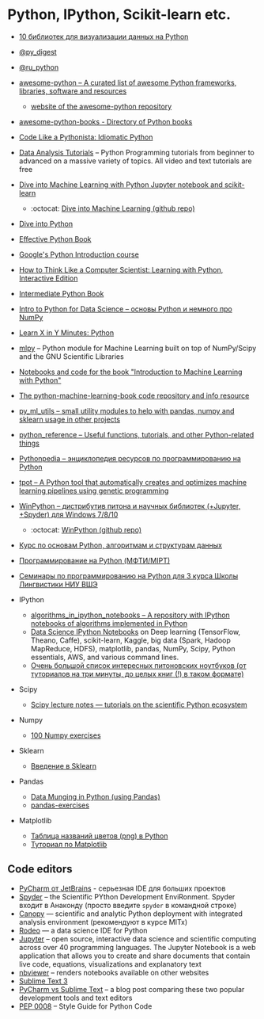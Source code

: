 # Python, IPython, Scikit-learn etc.

* [10 библиотек для визуализации данных на Python](https://blog.modeanalytics.com/python-data-visualization-libraries/)
* [@py_digest](https://telegram.me/py_digest)
* [@ru_python](https://telegram.me/ru_python)
* [awesome-python – A curated list of awesome Python frameworks, libraries, software and resources](https://github.com/vinta/awesome-python) 
    * [website of the awesome-python repository](http://awesome-python.com/)
* [awesome-python-books - Directory of Python books](https://github.com/Junnplus/awesome-python-books)
* [Code Like a Pythonista: Idiomatic Python](http://python.net/~goodger/projects/pycon/2007/idiomatic/handout.html)
* [Data Analysis Tutorials](https://pythonprogramming.net/data-analysis-tutorials/) – Python Programming tutorials from beginner to advanced on a massive variety of topics. All video and text tutorials are free
* [Dive into Machine Learning with Python Jupyter notebook and scikit-learn](http://hangtwenty.github.io/dive-into-machine-learning/)
    * :octocat: [Dive into Machine Learning (github repo)](https://github.com/hangtwenty/dive-into-machine-learning) 
* [Dive into Python](http://www.diveinto.org/python3/)
* [Effective Python Book](http://www.effectivepython.com/)
* [Google's Python Introduction course](https://developers.google.com/edu/python/)
* [How to Think Like a Computer Scientist: Learning with Python, Interactive Edition](http://interactivepython.org/courselib/static/thinkcspy/index.html)
* [Intermediate Python Book](https://github.com/lancelote/interpy-ru)
* [Intro to Python for Data Science – основы Python и немного про NumPy](https://www.datacamp.com/courses/intro-to-python-for-data-science)
* [Learn X in Y Minutes: Python](https://learnxinyminutes.com/docs/python/)
* [mlpy](http://mlpy.sourceforge.net) – Python module for Machine Learning built on top of NumPy/Scipy and the GNU Scientific Libraries
* [Notebooks and code for the book "Introduction to Machine Learning with Python"](https://github.com/amueller/introduction_to_ml_with_python)
* [The python-machine-learning-book code repository and info resource](https://github.com/rasbt/python-machine-learning-book)
* [py_ml_utils – small utility modules to help with pandas, numpy and sklearn usage in other projects](https://github.com/gatapia/py_ml_utils)
* [python_reference – Useful functions, tutorials, and other Python-related things](https://github.com/rasbt/python_reference)
* [Pythonpedia – энциклопедия ресурсов по программированию на Python](https://pythonpedia.com/)
* [tpot – A Python tool that automatically creates and optimizes machine learning pipelines using genetic programming](https://github.com/rhiever/tpot)
* [WinPython – дистрибутив питона и научных библиотек (+Jupyter, +Spyder) для Windows 7/8/10](https://winpython.github.io)
    * :octocat: [WinPython (github repo)](https://github.com/winpython/winpython)
* [Курс по основам Python, алгоритмам и структурам данных](https://github.com/Yorko/python_intro)
* [Программирование на Python (МФТИ/MIPT)](https://www.coursera.org/learn/programming-in-python/home/welcome)
* [Семинары по программированию на Python для 3 курса Школы Лингвистики НИУ ВШЭ](https://github.com/elmiram/2017learnpython)

* IPython
    * [algorithms_in_ipython_notebooks – A repository with IPython notebooks of algorithms implemented in Python](https://github.com/rasbt/algorithms_in_ipython_notebooks)
    * [Data Science IPython Notebooks](https://github.com/donnemartin/data-science-ipython-notebooks) on Deep learning (TensorFlow, Theano, Caffe), scikit-learn, Kaggle, big data (Spark, Hadoop MapReduce, HDFS), matplotlib, pandas, NumPy, Scipy, Python essentials, AWS, and various command lines.
    * [Очень большой список интересных питоновских ноутбуков (от туториалов на три минуты, до целых книг (!) в таком формате)](https://github.com/jupyter/jupyter/wiki/A-gallery-of-interesting-Jupyter-and-IPython-Notebooks)
* Scipy
    * [Scipy lecture notes — tutorials on the scientific Python ecosystem](http://www.scipy-lectures.org/index.html)
* Numpy
    * [100 Numpy exercises](http://www.labri.fr/perso/nrougier/teaching/numpy.100/index.html)
* Sklearn
    * [Введение в Sklearn](https://github.com/Dyakonov/notebooks/blob/master/dj_sklearn_intro.ipynb)
* Pandas
    * [Data Munging in Python (using Pandas)](http://www.analyticsvidhya.com/blog/2014/09/data-munging-python-using-pandas-baby-steps-python/)
    * [pandas-exercises](https://github.com/guipsamora/pandas_exercises/)
* Matplotlib
    * [Таблица названий цветов (png) в Python ](http://matplotlib.org/1.4.1/mpl_examples/color/named_colors.hires.png)
    * [Туториал по Matplotlib](http://www.labri.fr/perso/nrougier/teaching/matplotlib/matplotlib.html)

## Code editors

* [PyCharm от JetBrains](http://www.jetbrains.com/pycharm/) - серьезная IDE для больших проектов
* [Spyder](https://pythonhosted.org/spyder/) – the Scientific PYthon Development EnviRonment. Spyder входит в Анаконду (просто введите `spyder` в командной строке)
* [Canopy](https://store.enthought.com/downloads/#default) — scientific and analytic Python deployment with integrated analysis environment (рекомендуют в курсе MITx)
* [Rodeo](http://blog.yhat.com/posts/introducing-rodeo.html) — a data science IDE for Python
* [Jupyter](http://jupyter.org) – open source, interactive data science and scientific computing across over 40 programming languages. The Jupyter Notebook is a web application that allows you to create and share documents that contain live code, equations, visualizations and explanatory text
* [nbviewer](http://nbviewer.jupyter.org) – renders notebooks available on other websites
* [Sublime Text 3](http://www.sublimetext.com/3)
* [PyCharm vs Sublime Text](https://opensourcehacker.com/2015/05/02/pycharm-vs-sublime-text/) – a blog post comparing these two popular development tools and text editors
* [PEP 0008](https://www.python.org/dev/peps/pep-0008/) – Style Guide for Python Code
